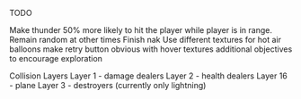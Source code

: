 TODO

Make thunder 50% more likely to hit the player while player is in range. Remain random at other times
Finish nak
Use different textures for hot air balloons
make retry button obvious with hover textures
additional objectives to encourage exploration

Collision Layers
Layer 1 - damage dealers
Layer 2 - health dealers
Layer 16 - plane
Layer 3 - destroyers (currently only lightning)
